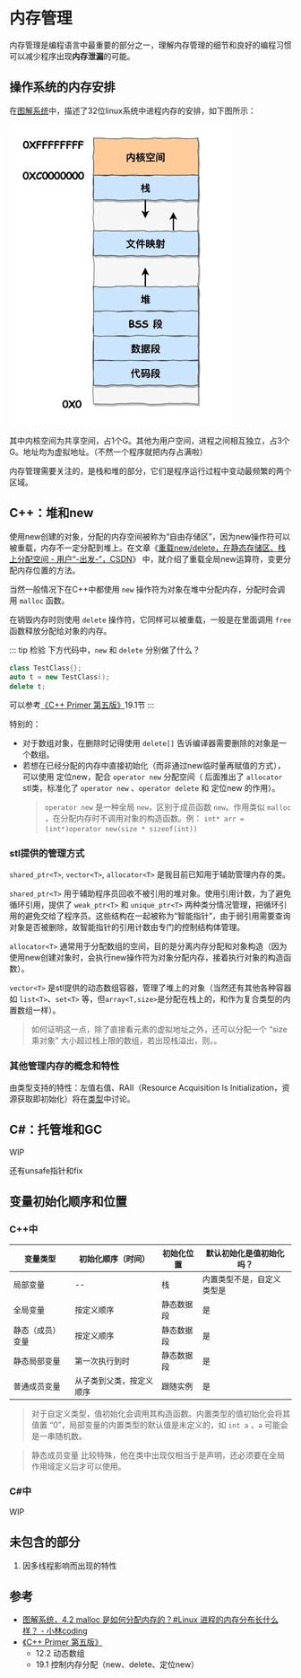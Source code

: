 # 内存管理

内存管理是编程语言中最重要的部分之一，理解内存管理的细节和良好的编程习惯可以减少程序出现**内存泄漏**的可能。

## 操作系统的内存安排

在[图解系统](https://www.xiaolincoding.com/os/3_memory/malloc.html#linux-%E8%BF%9B%E7%A8%8B%E7%9A%84%E5%86%85%E5%AD%98%E5%88%86%E5%B8%83%E9%95%BF%E4%BB%80%E4%B9%88%E6%A0%B7)中，描述了32位linux系统中进程内存的安排，如下图所示：

<img src="../img/图解系统-32位虚拟内存布局.jpg" width="400">

其中内核空间为共享空间，占1个G。其他为用户空间，进程之间相互独立，占3个G。地址均为虚拟地址。（不然一个程序就把内存占满啦）

内存管理需要关注的，是栈和堆的部分，它们是程序运行过程中变动最频繁的两个区域。

## C++：堆和new

使用new创建的对象，分配的内存空间被称为“自由存储区”，因为new操作符可以被重载，内存不一定分配到堆上。在文章《[重载new/delete，在静态存储区、栈上分配空间 - 用户“-出发-”，CSDN](https://blog.csdn.net/happyjacob/article/details/104766843)》 中，就介绍了重载全局new运算符，变更分配内存位置的方法。

当然一般情况下在C++中都使用 `new` 操作符为对象在堆中分配内存，分配时会调用 `malloc` 函数。

在销毁内存时则使用 `delete` 操作符，它同样可以被重载，一般是在里面调用 `free` 函数释放分配给对象的内存。

::: tip 检验
下方代码中，`new` 和 `delete` 分别做了什么？
```cpp
class TestClass{};
auto t = new TestClass();
delete t;
```
可以参考[《C++ Primer 第五版》](https://book.douban.com/subject/10505113/)19.1节
:::

特别的：
- 对于数组对象，在删除时记得使用 `delete[]` 告诉编译器需要删除的对象是一个数组。
- 若想在已经分配的内存中直接初始化（而非通过new临时量再赋值的方式），可以使用 定位new，配合 `operator new` 分配空间（ 后面推出了 `allocator` stl类，标准化了 `operator new` 、`operator delete` 和 定位new 的作用）。
    > `operator new` 是一种全局 `new`，区别于成员函数 `new`。作用类似 `malloc` ，在分配内存时不调用对象的构造函数。例： `int* arr = (int*)operator new(size * sizeof(int))`

### stl提供的管理方式

`shared_ptr<T>`, `vector<T>`, `allocator<T>` 是我目前已知用于辅助管理内存的类。

`shared_ptr<T>` 用于辅助程序员回收不被引用的堆对象。使用引用计数，为了避免循环引用，提供了 `weak_ptr<T>` 和 `unique_ptr<T>` 两种类分情况管理，把循环引用的避免交给了程序员。这些结构在一起被称为“智能指针”，由于弱引用需要查询对象是否被删除，故智能指针的引用计数由专门的控制结构体管理。

`allocator<T>` 通常用于分配数组的空间，目的是分离内存分配和对象构造（因为使用new创建对象时，会执行new操作符为对象分配内存，接着执行对象的构造函数）。

`vector<T>` 是stl提供的动态数组容器，管理了堆上的对象（当然还有其他各种容器如 `list<T>`、`set<T>` 等，但`array<T,size>`是分配在栈上的，和作为复合类型的内置数组一样）。
> 如何证明这一点，除了直接看元素的虚拟地址之外，还可以分配一个 “size乘对象” 大小超过栈上限的数组，若出现栈溢出，则。。


### 其他管理内存的概念和特性

由类型支持的特性：左值右值、RAII（Resource Acquisition ls Initialization，资源获取即初始化）将在[类型](./Class)中讨论。


## C#：托管堆和GC

WIP

还有unsafe指针和fix

## 变量初始化顺序和位置

### C++中

| 变量类型      | 初始化顺序（时间） | 初始化位置  | 默认初始化是值初始化吗？  | 
| -------------|-------------------| -----------| ----------------|   
| 局部变量   | -- | 栈 | 内置类型不是，自定义类型是 |
| 全局变量   | 按定义顺序  | 静态数据段 | 是 |
| 静态（成员）变量   | 按定义顺序 | 静态数据段 | 是 |
| 静态局部变量   | 第一次执行到时 | 静态数据段 | 是 |
| 普通成员变量   | 从子类到父类，按定义顺序 | 跟随实例 | 是 |

> 对于自定义类型，值初始化会调用其构造函数。内置类型的值初始化会将其值置 “0”，局部变量的内置类型的默认值是未定义的，如 `int a` ，`a` 可能会是一串随机数。

> 静态成员变量 比较特殊，他在类中出现仅相当于是声明，还必须要在全局作用域定义后才可以使用。

### C#中

WIP

## 未包含的部分

1. 因多线程影响而出现的特性

## 参考
- [图解系统，4.2 malloc 是如何分配内存的？#Linux 进程的内存分布长什么样？ - 小林coding](https://www.xiaolincoding.com/os/3_memory/malloc.html#linux-%E8%BF%9B%E7%A8%8B%E7%9A%84%E5%86%85%E5%AD%98%E5%88%86%E5%B8%83%E9%95%BF%E4%BB%80%E4%B9%88%E6%A0%B7)
- [《C++ Primer 第五版》](https://book.douban.com/subject/10505113/)
    - 12.2 动态数组
    - 19.1 控制内存分配（new、delete、定位new）